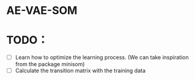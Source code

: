 # AE-VAE-SOM
# TODO：
- [ ] Learn how to optimize the learning process. (We can take inspiration from the package minisom)
- [ ] Calculate the transition matrix with the training data
